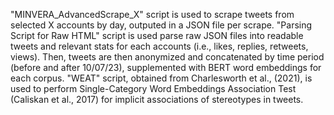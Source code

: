 "MINVERA_AdvancedScrape_X" script is used to scrape tweets from selected X accounts by day, outputed in a JSON file per scrape.
"Parsing Script for Raw HTML" script is used parse raw JSON files into readable tweets and relevant stats for each accounts (i.e., likes, replies, retweets, views).
Then, tweets are then anonymized and concatenated by time period (before and after 10/07/23), supplemented with BERT word embeddings for each corpus.
"WEAT" script, obtained from Charlesworth et al., (2021), is used to perform Single-Category Word Embeddings Association Test (Caliskan et al., 2017) for implicit associations of stereotypes in tweets. 
